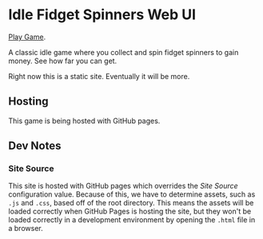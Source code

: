 # Idle Fidget Spinners Web UI

[Play Game](https://andrew-boutin.github.io/idle-fidget-spinners-web-ui/).

A classic idle game where you collect and spin fidget spinners to gain money. See how far you can get.

Right now this is a static site. Eventually it will be more.

## Hosting

This game is being hosted with GitHub pages.

## Dev Notes

### Site Source
This site is hosted with GitHub pages which overrides the *Site Source* configuration value.
Because of this, we have to determine assets, such as `.js` and `.css`, based off of the root directory.
This means the assets will be loaded correctly when GitHub Pages is hosting the site, but they
won't be loaded correctly in a development environment by opening the `.html` file in a browser.

